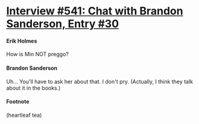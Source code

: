 # [Interview #541: Chat with Brandon Sanderson, Entry #30](https://www.theoryland.com/intvmain.php?i=541#30)

#### Erik Holmes

How is Min NOT preggo?

#### Brandon Sanderson

Uh... You'll have to ask her about that. I don't pry. (Actually, I think they talk about it in the books.)

#### Footnote

(heartleaf tea)


